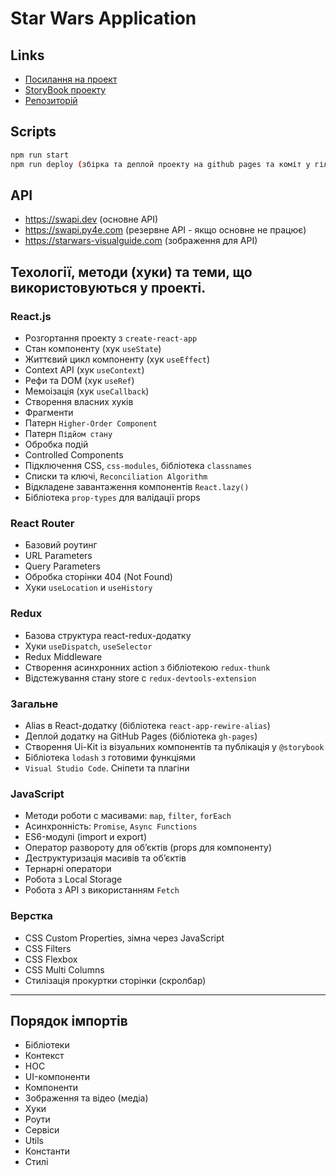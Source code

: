 # Star Wars Application

## Links
- [Посилання на проект](https://bagikr.github.io/star-wars/)
- [StoryBook проекту](https://bagikr.github.io/star-wars/storybook/)
- [Репозиторій](https://github.com/BagikR/star-wars)

## Scripts
```bash
npm run start
npm run deploy (збірка та деплой проекту на github pages та коміт у гілці gh-pages)
```
## API
- https://swapi.dev (основне API)
- https://swapi.py4e.com (резервне API - якщо основне не працює)
- https://starwars-visualguide.com (зображення для API)


## Техології, методи (хуки) та теми, що використовуються у проекті.

### React.js
- Розгортання проекту з `create-react-app`
- Стан компоненту (хук `useState`)
- Життєвий цикл компоненту (хук `useEffect`)
- Context API (хук `useContext`)
- Рефи та DOM (хук `useRef`)
- Мемоізація (хук `useCallback`)
- Створення власних хуків
- Фрагменти
- Патерн `Higher-Order Component`
- Патерн `Підйом стану`
- Обробка подій
- Controlled Components
- Підключення CSS, `css-modules`, бібліотека `classnames`
- Списки та ключі, `Reconciliation Algorithm`
- Відкладене завантаження компонентів `React.lazy()`
- Бібліотека `prop-types` для валідації props

### React Router
- Базовий роутинг
- URL Parameters
- Query Parameters
- Обробка сторінки 404 (Not Found)
- Хуки `useLocation` и `useHistory`

### Redux
- Базова структура react-redux-додатку
- Хуки `useDispatch`, `useSelector`
- Redux Middleware
- Створення асинхронних action з бібліотекою `redux-thunk`
- Відстежування стану store с `redux-devtools-extension`

### Загальне
- Alias в React-додатку (бібліотека `react-app-rewire-alias`)
- Деплой додатку на GitHub Pages (бібліотека `gh-pages`)
- Створення Ui-Kit із візуальних компонентів та публікація у `@storybook`
- Бібліотека `lodash` з готовими функціями
- `Visual Studio Code`. Сніпети та плагіни

### JavaScript
- Методи роботи с масивами: `map`, `filter`, `forEach`
- Асинхронність: `Promise`, `Async Functions`
- ES6-модулі (import и export)
- Оператор развороту для об’єктів (props для компоненту)
- Деструктуризація масивів та об’єктів
- Тернарні оператори
- Робота з Local Storage
- Робота з API з використанням `Fetch`

### Верстка
- CSS Custom Properties, зімна через JavaScript
- CSS Filters
- CSS Flexbox
- CSS Multi Columns
- Стилізація прокуртки сторінки (скролбар)

---

## Порядок імпортів
- Бібліотеки
- Контекст
- HOC
- UI-компоненти
- Компоненти
- Зображення та відео (медіа)
- Хуки
- Роути
- Сервіси
- Utils
- Константи
- Стилі

